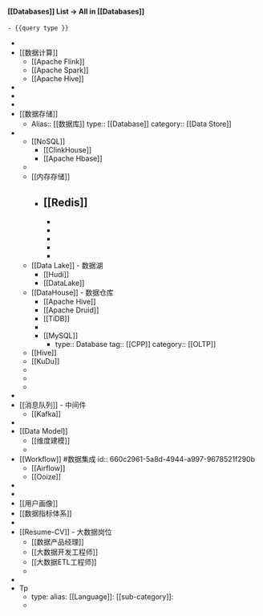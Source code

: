 #### [[Databases]] List  -> All in [[Databases]]
	- {{query type }}
-
- [[数据计算]]
	- [[Apache Flink]]
	- [[Apache Spark]]
	- [[Apache Hive]]
-
-
-
- [[数据存储]]
	- Alias:: [[数据库]]
	  type:: [[Database]]
	  category:: [[Data Store]]
-
	- [[NoSQL]]
		- [[ClinkHouse]]
		- [[Apache Hbase]]
	-
	- [[内存存储]]
		- [[Redis]]
			-
			-
			-
			-
			-
			-
	- [[Data Lake]] - 数据湖
		- [[Hudi]]
		- [[DataLake]]
	- [[DataHouse]] - 数据仓库
		- [[Apache Hive]]
		- [[Apache Druid]]
		- [[TiDB]]
		-
		- [[MySQL]]
			- type:: Database
			  tag:: [[CPP]]
			  category:: [[OLTP]]
	- [[Hive]]
	- [[KuDu]]
	-
	-
	-
-
- [[消息队列]] - 中间件
	- [[Kafka]]
-
- [[Data Model]]
	- [[维度建模]]
	-
- [[Workflow]] #数据集成
  id:: 660c2961-5a8d-4944-a997-9678521f290b
	- [[Airflow]]
	- [[Ooize]]
-
-
- [[用户画像]]
- [[数据指标体系]]
-
- [[Resume-CV]] - 大数据岗位
	- [[数据产品经理]]
	- [[大数据开发工程师]]
	- [[大数据ETL工程师]]
	-
-
- Tp
	- type: 
	  alias: 
	  [[Language]]: 
	  [[sub-category]]:
	-